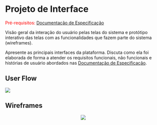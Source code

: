 
# Projeto de Interface

<span style="color:red">Pré-requisitos: <a href="2-Especificação do Projeto.md"> Documentação de Especificação</a></span>

Visão geral da interação do usuário pelas telas do sistema e protótipo interativo das telas com as funcionalidades que fazem parte do sistema (wireframes).

 Apresente as principais interfaces da plataforma. Discuta como ela foi elaborada de forma a atender os requisitos funcionais, não funcionais e histórias de usuário abordados nas <a href="2-Especificação do Projeto.md"> Documentação de Especificação</a>.

## User Flow


<div>
 <img src="https://user-images.githubusercontent.com/127910122/233854931-19596c4e-4314-4a2c-af1a-aaaee1e55bfc.png">
 </div>



## Wireframes


 <div Align="center">
 <img src="https://user-images.githubusercontent.com/127910122/233855503-4ea4a623-11ae-4c5a-ae1b-97e16f4aa778.png">
 </div>

